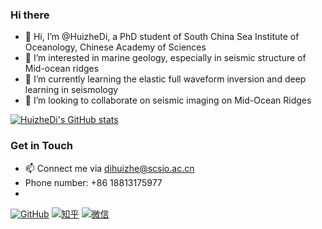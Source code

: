 ### Hi there 

- 👋 Hi, I’m @HuizheDi, a PhD student of South China Sea Institute of Oceanology, Chinese Academy of Sciences
- 👀 I’m interested in marine geology, especially in seismic structure of Mid-ocean ridges
- 🌱 I’m currently learning the elastic full waveform inversion and deep learning in seismology
- 💞️ I’m looking to collaborate on seismic imaging on Mid-Ocean Ridges

     

[![HuizheDi's GitHub stats](https://github-readme-stats.vercel.app/api?username=HuizheDi)](https://github.com/anuraghazra/github-readme-stats)



### Get in Touch
 
 - 📫 Connect me via dihuizhe@scsio.ac.cn
 - Phone number: +86 18813175977
 - 
 [![GitHub](https://img.shields.io/badge/GitHub-grey?logo=github)](https://github.com/HuizheDi)
 [![知乎](https://img.shields.io/badge/知乎-white?logo=zhihu)](https://www.zhihu.com/people/da-de-qu-ai-ji-dhz)
 [![微信](https://img.shields.io/badge/微信-white?logo=wechat)](18813175977)


<!---
HuizheDi/HuizheDi is a ✨ special ✨ repository because its `README.md` (this file) appears on your GitHub profile.
You can click the Preview link to take a look at your changes.
--->
